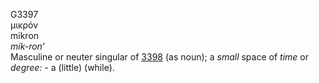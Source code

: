 G3397  
μικρόν  
mikron  
*mik-ron‘*  
Masculine or neuter singular of [3398](g3398) (as noun); a *small* space
of *time* or *degree:* - a (little) (while).  
